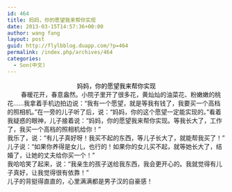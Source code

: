 ```yaml
---
id: 464
title: 妈妈，你的愿望我来帮你实现
date: 2013-03-15T14:57:36+00:00
author: wang fang
layout: post
guid: http://flylbblog.duapp.com/?p=464
permalink: /index.php/archives/464
categories:
  - Son(中文)
---
```

<div id="paperTitleArea" class="lp_title_type_3" align="center">
  <span id="paperTitle"><span style="color: #000000;font-family: 微软雅黑">妈妈，你的愿望我来帮你实现</span></span>
</div>

<div id="blogDetailDiv">
  <div class="blog_details_20120222">
    <div>
              春暖花开，春意盎然。小院子里开了很多花，黄灿灿的油菜花、粉嫩嫩的桃花&#8230;&#8230;我拿着手机边拍边说：“我有一个愿望，就是等我有钱了，我要买一个高档的照相机。”在一旁的儿子听了后，说：“妈妈，你的这个愿望一定能实现的。”看着我疑惑的眼神，儿子接着说：“妈妈，你的愿望我来帮你实现。等我长大了，工作了，我买一个高档的照相机给你！”<br /> 我乐了，说：“有儿子真好呀！我买不起的东西，等儿子长大了，就能帮我买了！”<br /> 儿子说：“如果你养得是女儿，也行的！如果你的女儿买不起，就等她长大了，结婚了，让她的丈夫给你买一个！”<br /> 我哈哈笑了起来，说：“我亲生的孩子送给我东西，我会更开心的。我就觉得有儿子真好，让我觉得很有依靠！”<br /> 儿子的背挺得直直的，心里满满都是男子汉的自豪感！
    </div>
  </div>
</div>